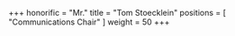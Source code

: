 +++
honorific = "Mr."
title = "Tom Stoecklein"
positions = [
  "Communications Chair"
]
weight = 50
+++

